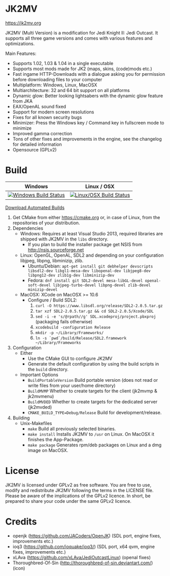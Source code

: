 # JK2MV
https://jk2mv.org

JK2MV (Multi Version) is a modification for Jedi Knight II: Jedi Outcast. It supports all three game versions and comes with various features and optimizations.

Main Features:
- Supports 1.02, 1.03 & 1.04 in a single executable
- Supports most mods made for JK2 (maps, skins, (code)mods etc.)
- Fast ingame HTTP-Downloads with a dialogue asking you for permission before downloading files to your computer
- Multiplatform: Windows, Linux, MacOSX
- Multiarchitecture: 32 and 64 bit support on all platforms
- Dynamic glow: Better looking lightsabers with the dynamic glow feature from JKA
- EAX/OpenAL sound fixed
- Support for modern screen resolutions
- Fixes for all known security bugs
- Minimizer: Press the Windows key / Command key in fullscreen mode to minimize
- Improved gamma correction
- Tons of other fixes and improvements in the engine, see the changelog for detailed information
- Opensource (GPLv2)

# Build
| Windows | Linux / OSX |
|---------|-------------|
| [![Windows Build Status](https://ci.appveyor.com/api/projects/status/bwkb8nfl5w6s53u4?svg=true)](https://ci.appveyor.com/project/ouned/jk2mv/history) | [![Linux/OSX Build Status](https://api.travis-ci.org/mvdevs/jk2mv.svg)](https://travis-ci.org/mvdevs/jk2mv/builds)

[Download Automated Builds](https://jk2mv.org/builds)

1. Get CMake from either https://cmake.org or, in case of Linux, from the repositories of your distribution.
2. Dependencies
 	* Windows: Requires at least Visual Studio 2013, required libraries are shipped with JK2MV in the `libs` directory.
		* If you plan to build the installer package get NSIS from http://nsis.sourceforge.net
	* Linux: OpenGL, OpenAL, SDL2 and depending on your configuration libjpeg, libpng, libminizip, zlib.
		* Ubuntu/Debian: `apt-get install git debhelper devscripts libsdl2-dev libgl1-mesa-dev libopenal-dev libjpeg8-dev libpng12-dev zlib1g-dev libminizip-dev`
		* Fedora: `dnf install git SDL2-devel mesa-libGL-devel openal-soft-devel libjpeg-turbo-devel libpng-devel zlib-devel minizip-devel`
	* MacOSX: XCode on MacOSX >= 10.6
		* Configure / Build SDL2:
			1. `curl -O https://www.libsdl.org/release/SDL2-2.0.5.tar.gz`
			2. `tar xzf SDL2-2.0.5.tar.gz && cd SDL2-2.0.5/Xcode/SDL`
			4. `sed -i -e 's/@rpath//g' SDL.xcodeproj/project.pbxproj` (packaging fails otherwise)
			5. `xcodebuild -configuration Release`
			6. `mkdir -p ~/Library/Frameworks/`
			7. ``ln -s `pwd`/build/Release/SDL2.framework ~/Library/Frameworks``
3. Configuration
	* Either
		* Use the CMake GUI to configure JK2MV
		* Generate the default configuration by using the build scripts in the `build` directory.
	* Important Options
		* `BuildPortableVersion` Build portable version (does not read or write files from your user/home directory)
		* `BuildMVMP` Whether to create targets for the client (jk2mvmp & jk2mvmenu)
		* `BuildMVDED` Whether to create targets for the dedicated server (jk2mvded)
		* `CMAKE_BUILD_TYPE=Debug/Release` Build for development/release.
4. Building
	* Unix-Makefiles
		* `make` Build all previously selected binaries.
		* `make install` Installs JK2MV to `/usr` on Linux. On MacOSX it finishes the App-Package.
		* `make package` Generates rpm/deb packages on Linux and a dmg image on MacOSX.

# License
JK2MV is licensed under GPLv2 as free software. You are free to use, modify and redistribute JK2MV following the terms in the LICENSE file. Please be aware of the implications of the GPLv2 licence. In short, be prepared to share your code under the same GPLv2 licence.

# Credits
- openjk (https://github.com/JACoders/OpenJK) (SDL port, engine fixes, improvements etc.)
- ioq3 (https://github.com/ioquake/ioq3/) (SDL port, x64 qvm, engine fixes, improvements etc.)
- xLAva (https://github.com/xLAva/JediOutcastLinux) (openal fixes)
- Thoroughbred-Of-Sin (http://thoroughbred-of-sin.deviantart.com/) (icon)
